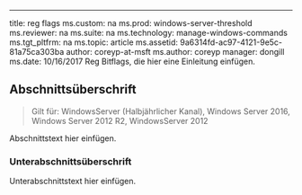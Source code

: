 ---
title: reg flags ms.custom: na ms.prod: windows-server-threshold ms.reviewer: na ms.suite: na ms.technology: manage-windows-commands ms.tgt_pltfrm: na ms.topic: article ms.assetid: 9a6314fd-ac97-4121-9e5c-81a75ca303ba author: coreyp-at-msft ms.author: coreyp manager: dongill ms.date: 10/16/2017 Reg Bitflags, die hier eine Einleitung einfügen.

## <a name="section-heading"></a>Abschnittsüberschrift

>Gilt für: WindowsServer (Halbjährlicher Kanal), Windows Server 2016, Windows Server 2012 R2, WindowsServer 2012

Abschnittstext hier einfügen.

### <a name="subsection-heading"></a>Unterabschnittsüberschrift
Unterabschnittstext hier einfügen.


